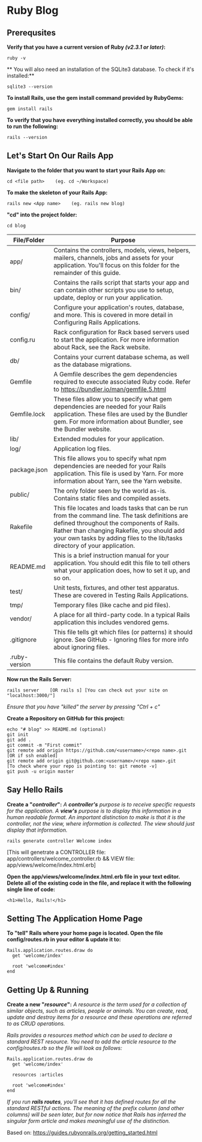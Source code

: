 # Ruby Blog

## Prerequsites

**Verify that you have a current version of Ruby *(v2.3.1 or later)*:**

    ruby -v

** You will also need an installation of the SQLite3 database. To check if it's installed:**

    sqlite3 --version

**To install Rails, use the gem install command provided by RubyGems:**

    gem install rails

**To verify that you have everything installed correctly, you should be able to run the following:**

    rails --version

## Let's Start On Our Rails App

**Navigate to the folder that you want to start your Rails App on:**

    cd <file path>    (eg. cd ~/Workspace)

**To make the skeleton of your Rails App:**

    rails new <App name>    (eg. rails new blog)

**"cd" into the project folder:**

    cd blog

| File/Folder   | Purpose|
|---------------|--------|
| app/          | Contains the controllers, models, views, helpers, mailers, channels, jobs and assets for your application. You'll focus on this folder for the remainder of this guide.|
| bin/          | Contains the rails script that starts your app and can contain other scripts you use to setup, update, deploy or run your application.|
| config/       | Configure your application's routes, database, and more. This is covered in more detail in Configuring Rails Applications.|
| config.ru     | Rack configuration for Rack based servers used to start the application. For more information about Rack, see the Rack website.|
| db/           | Contains your current database schema, as well as the database migrations.|
| Gemfile       | A Gemfile describes the gem dependencies required to execute associated Ruby code. Refer to https://bundler.io/man/gemfile.5.html|
| Gemfile.lock  | These files allow you to specify what gem dependencies are needed for your Rails application. These files are used by the Bundler gem. For more information about Bundler, see the Bundler website.|
| lib/          | Extended modules for your application.|
| log/          | Application log files.|
| package.json  | This file allows you to specify what npm dependencies are needed for your Rails application. This file is used by Yarn. For more information about Yarn, see the Yarn website.|
| public/       | The only folder seen by the world as-is. Contains static files and compiled assets.|
| Rakefile      | This file locates and loads tasks that can be run from the command line. The task definitions are defined throughout the components of Rails. Rather than changing Rakefile, you should add your own tasks by adding files to the lib/tasks directory of your application.|
| README.md     | This is a brief instruction manual for your application. You should edit this file to tell others what your application does, how to set it up, and so on.|
| test/         | Unit tests, fixtures, and other test apparatus. These are covered in Testing Rails Applications.|
| tmp/          | Temporary files (like cache and pid files).|
| vendor/       | A place for all third-party code. In a typical Rails application this includes vendored gems.|
| .gitignore    | This file tells git which files (or patterns) it should ignore. See GitHub - Ignoring files for more info about ignoring files.|
| .ruby-version | This file contains the default Ruby version.|

**Now run the Rails Server:**

    rails server    [OR rails s] [You can check out your site on "localhost:3000/"]

*Ensure that you have "killed" the server by pressing "Ctrl + c"*

**Create a Repository on GitHub for this project:**

    echo "# blog" >> README.md (optional)
    git init
    git add .
    git commit -m "First commit"
    git remote add origin https://github.com/<username>/<repo name>.git
    [OR if ssh enabled]
    git remote add origin git@github.com:<username>/<repo name>.git
    [To check where your repo is pointing to: git remote -v]
    git push -u origin master

## Say Hello Rails

**Create a "*controller*":**
*A **controller's** purpose is to receive specific requests for the application. A **view's** purpose is to display this information in a human readable format. An important distinction to make is that it is the controller, not the view, where information is collected. The view should just display that information.*

    rails generate controller Welcome index

[This will genetrate a CONTROLLER file: app/controllers/welcome_controller.rb && VIEW file: app/views/welcome/index.html.erb]

**Open the app/views/welcome/index.html.erb file in your text editor. Delete all of the existing code in the file, and replace it with the following single line of code:**

    <h1>Hello, Rails!</h1>

## Setting The Application Home Page

**To "tell" Rails where your home page is located. Open the file config/routes.rb in your editor & update it to:**

    Rails.application.routes.draw do
      get 'welcome/index'

      root 'welcome#index'
    end

## Getting Up & Running

**Create a new "*resource*":**
*A resource is the term used for a collection of similar objects, such as articles, people or animals. You can create, read, update and destroy items for a resource and these operations are referred to as CRUD operations.*

*Rails provides a resources method which can be used to declare a standard REST resource. You need to add the article resource to the config/routes.rb so the file will look as follows:*

    Rails.application.routes.draw do
      get 'welcome/index'

      resources :articles

      root 'welcome#index'
    end

*If you run **rails routes**, you'll see that it has defined routes for all the standard RESTful actions. The meaning of the prefix column (and other columns) will be seen later, but for now notice that Rails has inferred the singular form article and makes meaningful use of the distinction.*

Based on: https://guides.rubyonrails.org/getting_started.html